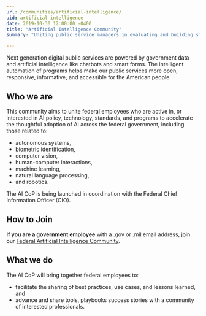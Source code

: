 ```yaml
---
url: /communities/artificial-intelligence/
uid: artificial-intelligence
date: 2019-10-30 12:00:00 -0400
title: "Artificial Intelligence Community"
summary: "Uniting public service managers in evaluating and building smart automation solutions."

---
```


Next generation digital public services are powered by government data and artificial intelligence like chatbots and smart forms. The intelligent automation of programs helps make our public services more open, responsive, informative, and accessible for the American people.

## Who we are

This community aims to unite federal employees who are active in, or interested in AI policy, technology, standards, and programs to accelerate the thoughtful adoption of AI across the federal government, including those related to:

- autonomous systems, 
- biometric identification, 
- computer vision, 
- human-computer interactions, 
- machine learning, 
- natural language processing, 
- and robotics. 

The AI CoP is being launched in coordination with the Federal Chief Information Officer (CIO).

## How to Join

**If you are a government employee** with a .gov or .mil email address, join our [Federal Artificial Intelligence Community](mailto:AI-subscribe-request@listserv.gsa.gov?subject=AI%20listserv).

## What we do
The AI CoP will bring together federal employees to:

- facilitate the sharing of best practices, use cases, and lessons learned, and
- advance and share tools, playbooks success stories with a community of interested professionals.
